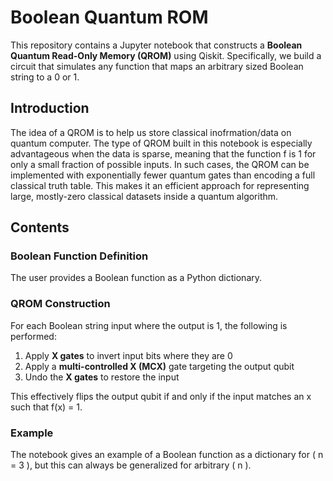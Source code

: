 # Boolean Quantum ROM

This repository contains a Jupyter notebook that constructs a **Boolean Quantum Read-Only Memory (QROM)** using Qiskit. Specifically, we build a circuit that simulates any function that maps an arbitrary sized Boolean string to a 0 or 1. 

## Introduction

The idea of a QROM is to help us store classical inofrmation/data on quantum computer. The type of QROM built in this notebook is especially advantageous when the data is sparse, meaning that the function f is 1 for only a small fraction of possible inputs. In such cases, the QROM can be implemented with exponentially fewer quantum gates than encoding a full classical truth table. This makes it an efficient approach for representing large, mostly-zero classical datasets inside a quantum algorithm.

## Contents

### Boolean Function Definition
The user provides a Boolean function as a Python dictionary.

### QROM Construction
For each Boolean string input where the output is 1, the following is performed:

1. Apply **X gates** to invert input bits where they are 0
2. Apply a **multi-controlled X (MCX)** gate targeting the output qubit
3. Undo the **X gates** to restore the input

This effectively flips the output qubit if and only if the input matches an x  such that f(x) = 1.

### Example
The notebook gives an example of a Boolean function as a dictionary for \( n = 3 \), but this can always be generalized for arbitrary \( n \).
